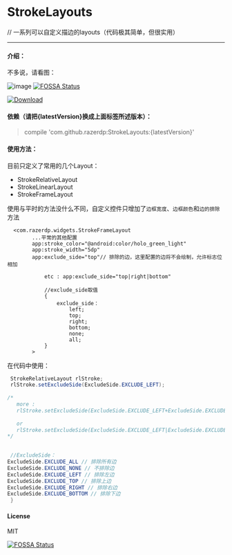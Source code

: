 # StrokeLayouts
// 一系列可以自定义描边的layouts（代码极其简单，但很实用）

---

#### 介绍：

不多说，请看图：

![image](https://github.com/razerdp/StrokeLayouts/blob/master/arts/demo.gif)
[![FOSSA Status](https://app.fossa.com/api/projects/git%2Bgithub.com%2Frazerdp%2FStrokeLayouts.svg?type=shield)](https://app.fossa.com/projects/git%2Bgithub.com%2Frazerdp%2FStrokeLayouts?ref=badge_shield)

  
[![Download](https://api.bintray.com/packages/razerdp/maven/StrokeLayouts/images/download.svg)](https://bintray.com/razerdp/maven/StrokeLayouts/_latestVersion)
#### 依赖（请把{latestVersion}换成上面标签所述版本）：

> compile 'com.github.razerdp:StrokeLayouts:{latestVersion}'

#### 使用方法：

目前只定义了常用的几个Layout：

 - StrokeRelativeLayout
 - StrokeLinearLayout
 - StrokeFrameLayout
 
 使用与平时的方法没什么不同，自定义控件只增加了`边框宽度`、`边框颜色`和`边的排除`方法
 
```attrs
  <com.razerdp.widgets.StrokeFrameLayout
        ...平常的其他配置
        app:stroke_color="@android:color/holo_green_light"
        app:stroke_width="5dp"
        app:exclude_side="top"// 排除的边，这里配置的边将不会绘制，允许标志位相加
            
            etc : app:exclude_side="top|right|bottom"
            
            //exclude_side取值
            {
                exclude_side：
                    left;
                    top;
                    right;
                    bottom;
                    none;
                    all;
            }
        >
```


在代码中使用：

```java
 StrokeRelativeLayout rlStroke;
 rlStroke.setExcludeSide(ExcludeSide.EXCLUDE_LEFT);
 
/*
   more : 
   rlStroke.setExcludeSide(ExcludeSide.EXCLUDE_LEFT+ExcludeSide.EXCLUDE_TOP);
   
   or
   rlStroke.setExcludeSide(ExcludeSide.EXCLUDE_LEFT|ExcludeSide.EXCLUDE_TOP);
*/

 
 //ExcludeSide：
ExcludeSide.EXCLUDE_ALL // 排除所有边
ExcludeSide.EXCLUDE_NONE // 不排除边
ExcludeSide.EXCLUDE_LEFT // 排除左边
ExcludeSide.EXCLUDE_TOP // 排除上边
ExcludeSide.EXCLUDE_RIGHT // 排除右边
ExcludeSide.EXCLUDE_BOTTOM // 排除下边
 }
```

#### License 
MIT





[![FOSSA Status](https://app.fossa.com/api/projects/git%2Bgithub.com%2Frazerdp%2FStrokeLayouts.svg?type=large)](https://app.fossa.com/projects/git%2Bgithub.com%2Frazerdp%2FStrokeLayouts?ref=badge_large)